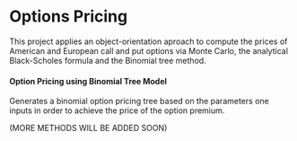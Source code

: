 # Options Pricing
This project applies an object-orientation aproach to compute the prices of American and European call and put options via Monte Carlo, the analytical Black-Scholes formula and the Binomial tree method.

#### Option Pricing using Binomial Tree Model
Generates a binomial option pricing tree based on the parameters one inputs in order to achieve the price of the option premium. 

(MORE METHODS WILL BE ADDED SOON)
